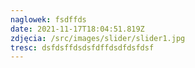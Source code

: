 ```yaml
---
naglowek: fsdffds
date: 2021-11-17T18:04:51.819Z
zdjęcia: /src/images/slider/slider1.jpg
tresc: dsfdsffdsdsfdffdsdfdsfdsf
---
```

